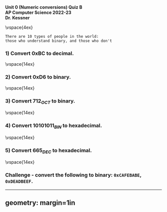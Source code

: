 __Unit 0 (Numeric conversions) Quiz B__  
__AP Computer Science 2022-23__  
__Dr. Kessner__  


\vspace{4ex}


```
There are 10 types of people in the world:
those who understand binary, and those who don't
```


### 1) Convert 0xBC to decimal.

\vspace{14ex}

### 2) Convert 0xD6 to binary.

\vspace{14ex}

### 3) Convert $712_{OCT}$ to binary.

\vspace{14ex}

### 4) Convert $10101011_{BIN}$ to hexadecimal.

\vspace{14ex}

### 5) Convert $665_{DEC}$ to hexadecimal.

\vspace{14ex}


### Challenge - convert the following to binary:  `0xCAFEBABE`, `0xDEADBEEF`.  


---
geometry: margin=1in
---


